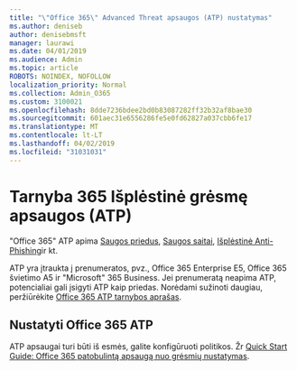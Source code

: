 ```yaml
---
title: "\"Office 365\" Advanced Threat apsaugos (ATP) nustatymas"
ms.author: deniseb
author: denisebmsft
manager: laurawi
ms.date: 04/01/2019
ms.audience: Admin
ms.topic: article
ROBOTS: NOINDEX, NOFOLLOW
localization_priority: Normal
ms.collection: Admin_O365
ms.custom: 3100021
ms.openlocfilehash: 8dde7236bdee2bd0b83087282ff32b32af8bae30
ms.sourcegitcommit: 601aec31e6556286fe5e0fd62827a037cbb6fe17
ms.translationtype: MT
ms.contentlocale: lt-LT
ms.lasthandoff: 04/02/2019
ms.locfileid: "31031031"
---
```

# <a name="office-365-advanced-threat-protection-atp"></a>Tarnyba 365 Išplėstinė grėsmę apsaugos (ATP)

"Office 365" ATP apima [Saugos priedus](https://docs.microsoft.com/office365/securitycompliance/atp-safe-attachments), [Saugos saitai](https://docs.microsoft.com/office365/securitycompliance/atp-safe-links), [Išplėstinė Anti-Phishing](https://docs.microsoft.com/office365/securitycompliance/atp-anti-phishing)ir kt. 

ATP yra įtraukta į prenumeratos, pvz., Office 365 Enterprise E5, Office 365 švietimo A5 ir "Microsoft" 365 Business. Jei prenumeratą neapima ATP, potencialiai gali įsigyti ATP kaip priedas. Norėdami sužinoti daugiau, peržiūrėkite [Office 365 ATP tarnybos aprašas](https://docs.microsoft.com/office365/servicedescriptions/office-365-advanced-threat-protection-service-description).

## <a name="set-up-office-365-atp"></a>Nustatyti Office 365 ATP

ATP apsaugai turi būti iš esmės, galite konfigūruoti politikos. Žr [Quick Start Guide: Office 365 patobulintą apsaugą nuo grėsmių nustatymas](https://docs.microsoft.com/office365/securitycompliance/checklist-atp-setup).

